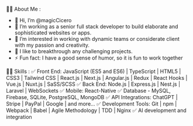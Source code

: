 👩‍💻  About Me :

- 👋 Hi, I’m @magicCicero
- 🌱 I’m working as a senior full stack developer to build elaborate and sophisticated websites or apps.
- 👀 I’m interested in working with dynamic teams or considerate client with my passion and creativity.
- 💞️ I like to breakthrough any challenging projects.
- ⚡ Fun fact: I have a good sense of humor, so it is fun to work together

👩‍💻  Skills :
✅ Front End: JavaScript (ES5 and ES6) | TypeScript | HTML5 | CSS3 | Tailwind CSS | React.js | Next.js | Angular.js | Redux | React Hooks | Vue.js | Nuxt.js | SaSS/SCSS
✅ Back End: Node.js | Express.js | Nest.js | Laravel | WebSockets
✅ Mobile: React-Native
✅ Database - MySQL, Firebase, SQLite, PostgreSQL, MongoDB
✅ API Integrations: ChatGPT | Stripe | PayPal | Google | and more...
✅ Development Tools: Git | npm | Webpack | Babel | Agile Methodology | TDD | Nginx
✅ AI development and integration

<!---
magicCicero/magicCicero is a ✨ special ✨ repository because its `README.md` (this file) appears on your GitHub profile.
You can click the Preview link to take a look at your changes.
--->
